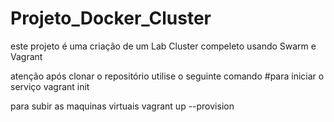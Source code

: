 # Projeto_Docker_Cluster
 este projeto é uma criação de um Lab Cluster compeleto usando Swarm e Vagrant


atenção após clonar o repositório utilise o seguinte comando
#para iniciar o serviço
vagrant init

para subir as maquinas virtuais
vagrant up --provision